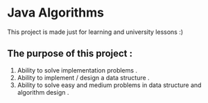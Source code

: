 # Java Algorithms

This project is made just for learning and university lessons :)    


## The purpose of this project :

1. Ability to solve implementation problems .
2. Ability to implement / design a data structure .
3. Ability to solve easy and medium problems in data structure and algorithm design .